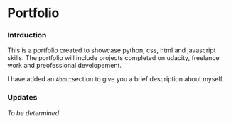 # Portfolio

### Intrduction

This is  a portfolio created to showcase python, css, html and javascript skills. The portfolio will include projects completed on udacity, freelance work and preofessional developement. 

I have added an <code>About</code>section to give you a brief description about myself. 

### Updates
*To be determined*


